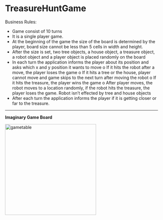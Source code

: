 # TreasureHuntGame

Business Rules:
- Game consist of 10 turns
- It is a single player game.
- At the beginning of the game the size of the board is determined by the player, board size
cannot be less than 5 cells in width and height.
- After the size is set, two tree objects, a house object, a treasure object, a robot object and a
player object is placed randomly on the board
- In each turn the application informs the player about its position and asks which x and y position
it wants to move
o If it hits the robot after a move, the player loses the game
o If it hits a tree or the house, player cannot move and game skips to the next turn after
moving the robot
o If it hits the treasure, the player wins the game
o After player moves, the robot moves to a location randomly, if the robot hits the treasure,
the player loses the game. Robot isn’t effected by tree and house objects
- After each turn the application informs the player if it is getting closer or far to the treasure.

---

**Imaginary Game Board**

<img width="300" alt="gametable" src="C:\Users\USER\Desktop\SU_IT\Fall Term\IT524_Object-Oriented Programming with Java\HWs\imaginary_board">
